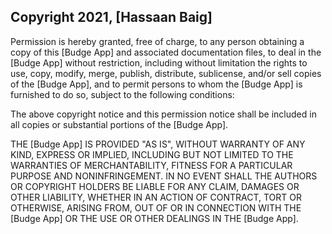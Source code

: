 ## Copyright 2021, [Hassaan Baig]

Permission is hereby granted, free of charge, to any person obtaining a copy of this [Budge App] and associated documentation files, to deal in the [Budge App] without restriction, including without limitation the rights to use, copy, modify, merge, publish, distribute, sublicense, and/or sell copies of the [Budge App], and to permit persons to whom the [Budge App] is furnished to do so, subject to the following conditions:

The above copyright notice and this permission notice shall be included in all copies or substantial portions of the [Budge App].

THE [Budge App] IS PROVIDED "AS IS", WITHOUT WARRANTY OF ANY KIND, EXPRESS OR IMPLIED, INCLUDING BUT NOT LIMITED TO THE WARRANTIES OF MERCHANTABILITY, FITNESS FOR A PARTICULAR PURPOSE AND NONINFRINGEMENT. IN NO EVENT SHALL THE AUTHORS OR COPYRIGHT HOLDERS BE LIABLE FOR ANY CLAIM, DAMAGES OR OTHER LIABILITY, WHETHER IN AN ACTION OF CONTRACT, TORT OR OTHERWISE, ARISING FROM, OUT OF OR IN CONNECTION WITH THE [Budge App] OR THE USE OR OTHER DEALINGS IN THE [Budge App].
